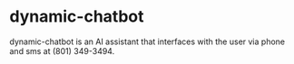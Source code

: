 # dynamic-chatbot

dynamic-chatbot is an AI assistant that interfaces with the user via phone and sms at (801) 349-3494.
